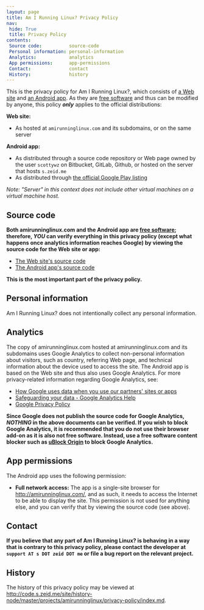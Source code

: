 ```yaml
---
layout: page
title: Am I Running Linux? Privacy Policy
nav:
 hide: True
 title: Privacy Policy
contents:
 Source code:          source-code
 Personal information: personal-information
 Analytics:            analytics
 App permissions:      app-permissions
 Contact:              contact
 History:              history
---
```


[amirunninglinux.com]: http://amirunninglinux.com/
[amirunninglinux.apk]: http://code.s.zeid.me/amirunninglinux.apk

This is the privacy policy for Am I Running Linux?, which consists of
[a Web site][amirunninglinux.com] and [an Android app][amirunninglinux.apk].
As they are [free software][free-sw] and thus can be modified by anyone, this
policy ***only*** applies to the official distributions:

**Web site:**

* As hosted at `amirunninglinux.com` and its subdomains, or on the same server

**Android app:**

* As distributed through a source code repository or Web page owned by the user
  `scottywz` on Bitbucket, GitLab, Github, or hosted on the server that hosts
  `s.zeid.me`
* As distributed through [the official Google Play listing][google-play]

*Note:  "Server" in this context does not include other virtual machines on a
virtual machine host.*

[free-sw]: https://gnu.org/philosophy/free-sw.html
[google-play]: https://play.google.com/store/apps/details?id=com.amirunninglinux


Source code
-----------

**Both amirunninglinux.com and the Android app are [free software][free-sw];
therefore, *YOU* can verify everything in this privacy policy (except what
happens once analytics information reaches Google) by viewing the source code
for the Web site or app:**

 * [The Web site's source code](http://code.s.zeid.me/amirunninglinux.com)
 * [The Android app's source code](http://code.s.zeid.me/amirunninglinux.apk)

**This is the most important part of the privacy policy.**

[free-sw]: https://gnu.org/philosophy/free-sw.html


Personal information
--------------------

Am I Running Linux? does not intentionally collect any personal information.


Analytics
---------

The copy of amirunninglinux.com hosted at amirunninglinux.com and its
subdomains uses Google Analytics to collect non-personal information about
visitors, such as country, referring Web page, and technical information
about the device used to access the site.  The Android app is based on
the Web site and thus also uses Google Analytics.  For more privacy-related
information regarding Google Analytics, see:

* [How Google uses data when you use our partners' sites or apps](https://www.google.com/policies/privacy/partners/)
* [Safeguarding your data - Google Analytics Help](https://support.google.com/analytics/answer/6004245)
* [Google Privacy Policy](https://www.google.com/policies/privacy/)

**Since Google does not publish the source code for Google Analytics,
*NOTHING* in the above documents can be verified.  If you wish to block
Google Analytics, it is recommended that you do not use their browser add-on
as it is also not free software.  Instead, use a free software content blocker
such as [uBlock Origin](https://github.com/gorhill/uBlock#installation) to
block Google Analytics.**


App permissions
---------------

The Android app uses the following permission:

* **Full network access:** The app is a single-site browser for
  <http://amirunninglinux.com/>, and as such, it needs to access the Internet
  to be able to display the site. This permission is not used for anything
  else, and you can verify that by viewing the source code (see above).


Contact
-------

**If you believe that any part of Am I Running Linux? is behaving in a way
that is contrary to this privacy policy, please contact the developer at
`support AT s DOT zeid DOT me` or file a bug report on the relevant project.**


History
-------

The history of this privacy policy may be viewed at
<http://code.s.zeid.me/site/history-node/master/projects/amirunninglinux/privacy-policy/index.md>.
